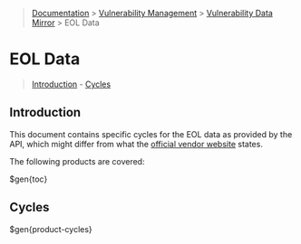 > [Documentation](../../README.md) >
> [Vulnerability Management](../vulnerability-management.md) >
> [Vulnerability Data Mirror](vulnerability-data-mirror.md) >
> EOL Data

# EOL Data

> [Introduction](#introduction) -
> [Cycles](#cycles)

## Introduction

This document contains specific cycles for the EOL data as provided by the API, which might differ from what the
[official vendor website](https://endoflife.date) states.

The following products are covered:

$gen{toc}

## Cycles

$gen{product-cycles}
